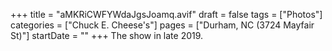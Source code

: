 +++
title = "aMKRiCWFYWdaJgsJoamq.avif"
draft = false
tags = ["Photos"]
categories = ["Chuck E. Cheese's"]
pages = ["Durham, NC (3724 Mayfair St)"]
startDate = ""
+++
The show in late 2019.
